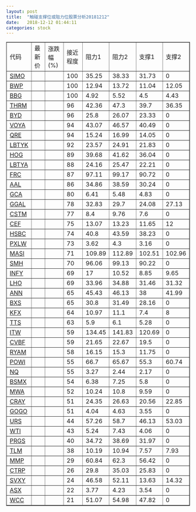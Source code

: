 ```yaml
---
layout: post
title:  "触碰支撑位或阻力位股票分析20181212"
date:   2018-12-12 01:44:11
categories: stock
---
```

<script type="text/javascript">
var stockList = []
stockList.push('gb_simo');
stockList.push('gb_bwp');
stockList.push('gb_bbg');
stockList.push('gb_thrm');
stockList.push('gb_byd');
stockList.push('gb_voya');
stockList.push('gb_qre');
stockList.push('gb_lbtyk');
stockList.push('gb_hog');
stockList.push('gb_lbtya');
stockList.push('gb_frc');
stockList.push('gb_aal');
stockList.push('gb_gca');
stockList.push('gb_ggal');
stockList.push('gb_cstm');
stockList.push('gb_cef');
stockList.push('gb_hsbc');
stockList.push('gb_pxlw');
stockList.push('gb_masi');
stockList.push('gb_smh');
stockList.push('gb_infy');
stockList.push('gb_lho');
stockList.push('gb_ann');
stockList.push('gb_bxs');
stockList.push('gb_kfx');
stockList.push('gb_tts');
stockList.push('gb_itw');
stockList.push('gb_cvbf');
stockList.push('gb_ryam');
stockList.push('gb_powi');
stockList.push('gb_nq');
stockList.push('gb_bsmx');
stockList.push('gb_mwa');
stockList.push('gb_cray');
stockList.push('gb_gogo');
stockList.push('gb_urs');
stockList.push('gb_wti');
stockList.push('gb_prgs');
stockList.push('gb_tlm');
stockList.push('gb_mmp');
stockList.push('gb_ctrp');
stockList.push('gb_svxy');
stockList.push('gb_asx');
stockList.push('gb_wcc');
</script>
<table border="1">
 <tr>
 <td>代码</td>
 <td>最新价</td>
 <td>涨跌幅(%)</td>
 <td>接近程度</td>
 <td>阻力1</td>
 <td>阻力2</td>
 <td>支撑1</td>
 <td>支撑2</td>
</tr>
  <tr id="simo" class="red">
  <td><a href="http://stock.finance.sina.com.cn/usstock/quotes/SIMO.html" target="_blank">SIMO</a></td><td></td><td></td><td>100</td><td>35.25</td><td>38.33</td><td>31.73</td><td>0</td></tr>
  <tr id="bwp" class="green">
  <td><a href="http://stock.finance.sina.com.cn/usstock/quotes/BWP.html" target="_blank">BWP</a></td><td></td><td></td><td>100</td><td>12.94</td><td>13.72</td><td>11.04</td><td>12.05</td></tr>
  <tr id="bbg" class="red">
  <td><a href="http://stock.finance.sina.com.cn/usstock/quotes/BBG.html" target="_blank">BBG</a></td><td></td><td></td><td>100</td><td>4.92</td><td>5.52</td><td>4.5</td><td>4.43</td></tr>
  <tr id="thrm" class="red">
  <td><a href="http://stock.finance.sina.com.cn/usstock/quotes/THRM.html" target="_blank">THRM</a></td><td></td><td></td><td>96</td><td>42.36</td><td>47.3</td><td>39.7</td><td>36.35</td></tr>
  <tr id="byd" class="green">
  <td><a href="http://stock.finance.sina.com.cn/usstock/quotes/BYD.html" target="_blank">BYD</a></td><td></td><td></td><td>96</td><td>25.8</td><td>26.07</td><td>23.33</td><td>0</td></tr>
  <tr id="voya" class="red">
  <td><a href="http://stock.finance.sina.com.cn/usstock/quotes/VOYA.html" target="_blank">VOYA</a></td><td></td><td></td><td>94</td><td>43.07</td><td>46.57</td><td>40.49</td><td>0</td></tr>
  <tr id="qre" class="red">
  <td><a href="http://stock.finance.sina.com.cn/usstock/quotes/QRE.html" target="_blank">QRE</a></td><td></td><td></td><td>94</td><td>15.24</td><td>16.99</td><td>14.05</td><td>0</td></tr>
  <tr id="lbtyk" class="red">
  <td><a href="http://stock.finance.sina.com.cn/usstock/quotes/LBTYK.html" target="_blank">LBTYK</a></td><td></td><td></td><td>92</td><td>23.57</td><td>24.91</td><td>21.83</td><td>0</td></tr>
  <tr id="hog" class="green">
  <td><a href="http://stock.finance.sina.com.cn/usstock/quotes/HOG.html" target="_blank">HOG</a></td><td></td><td></td><td>89</td><td>39.68</td><td>41.62</td><td>36.04</td><td>0</td></tr>
  <tr id="lbtya" class="red">
  <td><a href="http://stock.finance.sina.com.cn/usstock/quotes/LBTYA.html" target="_blank">LBTYA</a></td><td></td><td></td><td>88</td><td>24.16</td><td>25.47</td><td>22.21</td><td>0</td></tr>
  <tr id="frc" class="green">
  <td><a href="http://stock.finance.sina.com.cn/usstock/quotes/FRC.html" target="_blank">FRC</a></td><td></td><td></td><td>87</td><td>97.11</td><td>99.17</td><td>90.72</td><td>0</td></tr>
  <tr id="aal" class="red">
  <td><a href="http://stock.finance.sina.com.cn/usstock/quotes/AAL.html" target="_blank">AAL</a></td><td></td><td></td><td>86</td><td>34.86</td><td>38.59</td><td>30.24</td><td>0</td></tr>
  <tr id="gca" class="green">
  <td><a href="http://stock.finance.sina.com.cn/usstock/quotes/GCA.html" target="_blank">GCA</a></td><td></td><td></td><td>80</td><td>6.41</td><td>5.48</td><td>4.83</td><td>0</td></tr>
  <tr id="ggal" class="green">
  <td><a href="http://stock.finance.sina.com.cn/usstock/quotes/GGAL.html" target="_blank">GGAL</a></td><td></td><td></td><td>78</td><td>32.83</td><td>29.7</td><td>24.08</td><td>27.13</td></tr>
  <tr id="cstm" class="red">
  <td><a href="http://stock.finance.sina.com.cn/usstock/quotes/CSTM.html" target="_blank">CSTM</a></td><td></td><td></td><td>77</td><td>8.4</td><td>9.76</td><td>7.6</td><td>0</td></tr>
  <tr id="cef" class="green">
  <td><a href="http://stock.finance.sina.com.cn/usstock/quotes/CEF.html" target="_blank">CEF</a></td><td></td><td></td><td>75</td><td>13.07</td><td>13.23</td><td>11.65</td><td>12</td></tr>
  <tr id="hsbc" class="red">
  <td><a href="http://stock.finance.sina.com.cn/usstock/quotes/HSBC.html" target="_blank">HSBC</a></td><td></td><td></td><td>74</td><td>40.8</td><td>43.59</td><td>38.23</td><td>0</td></tr>
  <tr id="pxlw" class="red">
  <td><a href="http://stock.finance.sina.com.cn/usstock/quotes/PXLW.html" target="_blank">PXLW</a></td><td></td><td></td><td>73</td><td>3.62</td><td>4.3</td><td>3.16</td><td>0</td></tr>
  <tr id="masi" class="red">
  <td><a href="http://stock.finance.sina.com.cn/usstock/quotes/MASI.html" target="_blank">MASI</a></td><td></td><td></td><td>71</td><td>109.89</td><td>112.89</td><td>102.51</td><td>102.96</td></tr>
  <tr id="smh" class="green">
  <td><a href="http://stock.finance.sina.com.cn/usstock/quotes/SMH.html" target="_blank">SMH</a></td><td></td><td></td><td>70</td><td>96.06</td><td>99.13</td><td>90.22</td><td>0</td></tr>
  <tr id="infy" class="green">
  <td><a href="http://stock.finance.sina.com.cn/usstock/quotes/INFY.html" target="_blank">INFY</a></td><td></td><td></td><td>69</td><td>17</td><td>10.52</td><td>8.85</td><td>9.65</td></tr>
  <tr id="lho" class="green">
  <td><a href="http://stock.finance.sina.com.cn/usstock/quotes/LHO.html" target="_blank">LHO</a></td><td></td><td></td><td>69</td><td>33.96</td><td>34.88</td><td>31.46</td><td>31.32</td></tr>
  <tr id="ann" class="red">
  <td><a href="http://stock.finance.sina.com.cn/usstock/quotes/ANN.html" target="_blank">ANN</a></td><td></td><td></td><td>65</td><td>45.43</td><td>46.13</td><td>38</td><td>41.99</td></tr>
  <tr id="bxs" class="green">
  <td><a href="http://stock.finance.sina.com.cn/usstock/quotes/BXS.html" target="_blank">BXS</a></td><td></td><td></td><td>65</td><td>30.8</td><td>31.49</td><td>28.16</td><td>0</td></tr>
  <tr id="kfx" class="green">
  <td><a href="http://stock.finance.sina.com.cn/usstock/quotes/KFX.html" target="_blank">KFX</a></td><td></td><td></td><td>64</td><td>10.97</td><td>11.1</td><td>7.4</td><td>8</td></tr>
  <tr id="tts" class="green">
  <td><a href="http://stock.finance.sina.com.cn/usstock/quotes/TTS.html" target="_blank">TTS</a></td><td></td><td></td><td>63</td><td>5.9</td><td>6.1</td><td>5.28</td><td>0</td></tr>
  <tr id="itw" class="red">
  <td><a href="http://stock.finance.sina.com.cn/usstock/quotes/ITW.html" target="_blank">ITW</a></td><td></td><td></td><td>59</td><td>134.45</td><td>141.83</td><td>120.69</td><td>0</td></tr>
  <tr id="cvbf" class="red">
  <td><a href="http://stock.finance.sina.com.cn/usstock/quotes/CVBF.html" target="_blank">CVBF</a></td><td></td><td></td><td>59</td><td>21.65</td><td>22.67</td><td>19.5</td><td>0</td></tr>
  <tr id="ryam" class="green">
  <td><a href="http://stock.finance.sina.com.cn/usstock/quotes/RYAM.html" target="_blank">RYAM</a></td><td></td><td></td><td>58</td><td>16.15</td><td>15.3</td><td>11.75</td><td>0</td></tr>
  <tr id="powi" class="green">
  <td><a href="http://stock.finance.sina.com.cn/usstock/quotes/POWI.html" target="_blank">POWI</a></td><td></td><td></td><td>55</td><td>66.7</td><td>65.67</td><td>55.3</td><td>60.74</td></tr>
  <tr id="nq" class="green">
  <td><a href="http://stock.finance.sina.com.cn/usstock/quotes/NQ.html" target="_blank">NQ</a></td><td></td><td></td><td>55</td><td>3.27</td><td>2.44</td><td>2.17</td><td>0</td></tr>
  <tr id="bsmx" class="red">
  <td><a href="http://stock.finance.sina.com.cn/usstock/quotes/BSMX.html" target="_blank">BSMX</a></td><td></td><td></td><td>54</td><td>6.38</td><td>7.25</td><td>5.8</td><td>0</td></tr>
  <tr id="mwa" class="red">
  <td><a href="http://stock.finance.sina.com.cn/usstock/quotes/MWA.html" target="_blank">MWA</a></td><td></td><td></td><td>52</td><td>10.24</td><td>10.8</td><td>9.59</td><td>0</td></tr>
  <tr id="cray" class="red">
  <td><a href="http://stock.finance.sina.com.cn/usstock/quotes/CRAY.html" target="_blank">CRAY</a></td><td></td><td></td><td>51</td><td>24.35</td><td>26.63</td><td>20.56</td><td>22.85</td></tr>
  <tr id="gogo" class="red">
  <td><a href="http://stock.finance.sina.com.cn/usstock/quotes/GOGO.html" target="_blank">GOGO</a></td><td></td><td></td><td>51</td><td>4.04</td><td>4.63</td><td>3.55</td><td>0</td></tr>
  <tr id="urs" class="green">
  <td><a href="http://stock.finance.sina.com.cn/usstock/quotes/URS.html" target="_blank">URS</a></td><td></td><td></td><td>44</td><td>57.26</td><td>58.7</td><td>46.13</td><td>53.03</td></tr>
  <tr id="wti" class="red">
  <td><a href="http://stock.finance.sina.com.cn/usstock/quotes/WTI.html" target="_blank">WTI</a></td><td></td><td></td><td>43</td><td>5.24</td><td>7.43</td><td>4.06</td><td>0</td></tr>
  <tr id="prgs" class="red">
  <td><a href="http://stock.finance.sina.com.cn/usstock/quotes/PRGS.html" target="_blank">PRGS</a></td><td></td><td></td><td>40</td><td>34.72</td><td>38.69</td><td>31.97</td><td>0</td></tr>
  <tr id="tlm" class="green">
  <td><a href="http://stock.finance.sina.com.cn/usstock/quotes/TLM.html" target="_blank">TLM</a></td><td></td><td></td><td>38</td><td>10.19</td><td>10.94</td><td>7.57</td><td>7.93</td></tr>
  <tr id="mmp" class="red">
  <td><a href="http://stock.finance.sina.com.cn/usstock/quotes/MMP.html" target="_blank">MMP</a></td><td></td><td></td><td>29</td><td>60.84</td><td>62.3</td><td>56.42</td><td>0</td></tr>
  <tr id="ctrp" class="red">
  <td><a href="http://stock.finance.sina.com.cn/usstock/quotes/CTRP.html" target="_blank">CTRP</a></td><td></td><td></td><td>26</td><td>29.8</td><td>35.03</td><td>25.83</td><td>0</td></tr>
  <tr id="svxy" class="red">
  <td><a href="http://stock.finance.sina.com.cn/usstock/quotes/SVXY.html" target="_blank">SVXY</a></td><td></td><td></td><td>24</td><td>46.58</td><td>52.11</td><td>13.63</td><td>14.32</td></tr>
  <tr id="asx" class="red">
  <td><a href="http://stock.finance.sina.com.cn/usstock/quotes/ASX.html" target="_blank">ASX</a></td><td></td><td></td><td>22</td><td>3.77</td><td>4.23</td><td>3.54</td><td>0</td></tr>
  <tr id="wcc" class="red">
  <td><a href="http://stock.finance.sina.com.cn/usstock/quotes/WCC.html" target="_blank">WCC</a></td><td></td><td></td><td>21</td><td>51.07</td><td>54.98</td><td>47.82</td><td>0</td></tr>
</table>
